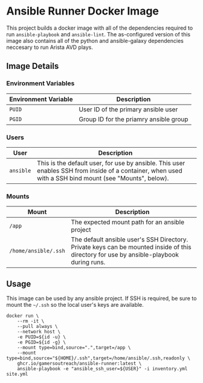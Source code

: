 # Ansible Runner Docker Image

This project builds a docker image with all of the dependencies required to run `ansible-playbook` and `ansible-lint`. The as-configured version of this image also contains all of the python and ansible-galaxy dependencies neccesary to run Arista AVD plays.

## Image Details

### Environment Variables

| Environment Variable | Description                            |
| -------------------- | -------------------------------------- |
| `PUID`               | User ID of the primary ansible user    |
| `PGID`               | Group ID for the priamry ansible group |

### Users

| User      | Description                                                                                                                                            |
| --------- | ------------------------------------------------------------------------------------------------------------------------------------------------------ |
| `ansible` | This is the default user, for use by ansible. This user enables SSH from inside of a container, when used with a SSH bind mount (see "Mounts", below). |

### Mounts

| Mount                | Description                                                                                                                             |
| -------------------- | --------------------------------------------------------------------------------------------------------------------------------------- |
| `/app`               | The expected mount path for an ansible project                                                                                          |
| `/home/ansible/.ssh` | The default ansible user's SSH Directory. Private keys can be mounted inside of this directory for use by ansible-playbook during runs. |

## Usage

This image can be used by any ansible project. If SSH is required, be sure to mount the `~/.ssh` so the local user's keys are available.

```shell
docker run \
    --rm -it \
    --pull always \
    --network host \
    -e PUID=${id -u} \
    -e PGID=${id -g} \
    --mount type=bind,source=".",target=/app \
    --mount type=bind,source="${HOME}/.ssh",target=/home/ansible/.ssh,readonly \
    ghcr.io/gamersoutreach/ansible-runner:latest \
    ansible-playbook -e "ansible_ssh_user=${USER}" -i inventory.yml site.yml
```
